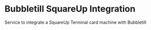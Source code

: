 # Bubbletill SquareUp Integration
Service to integrate a SquareUp Terminal card machine with Bubbletill
